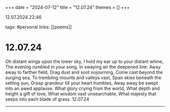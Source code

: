 +++
date = "2024-07-12"
title = "12.07.24"
themes = []
+++

12.07.2024 22:46

tags: #personal
links: [[poems]]

# 12.07.24

Oh distant wings upon the lower sky,
I hold my ear up to your distant whine,
The evening rumbled in your song,
In swaying air the deepened line:
  Away away to farther field,
  Drag dust and soot sojourning,
  Come cast beyond the surging sea,
  To trembling mounts and valleys vast,
  Span skies beneath the setting sun,
  Grasp grandeur till your heart humbles,
  Away away be swept into an awed applause.
What glory crying from the world,
What depth and height a gift of love,
What wisdom vast unsearchable,
What majesty that seeps into each blade of grass.
12.07.24

---

